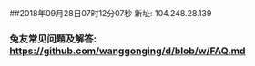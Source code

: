 ##2018年09月28日07时12分07秒 新址: 104.248.28.139
### 兔友常见问题及解答: https://github.com/wanggonging/d/blob/w/FAQ.md
